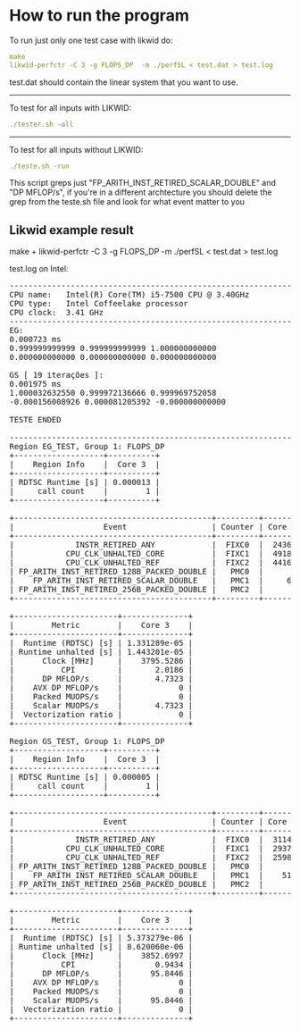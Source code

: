 # How to run the program

To run just only one test case with likwid do:
```yaml
make
likwid-perfctr -C 3 -g FLOPS_DP  -m ./perfSL < test.dat > test.log
```

test.dat should contain the linear system that you want to use.

---
To test for all inputs with LIKWID:
```yaml
./tester.sh -all
```
---
To test for all inputs without LIKWID:
```yaml
./teste.sh -run
```
This script greps just "FP_ARITH_INST_RETIRED_SCALAR_DOUBLE" and "DP MFLOP/s", if you're in a different archtecture you should delete the grep from the teste.sh file and look for what event matter to you

## Likwid example result

make + likwid-perfctr -C 3 -g FLOPS_DP  -m ./perfSL < test.dat > test.log

test.log on Intel:
<pre>
--------------------------------------------------------------------------------
CPU name:	Intel(R) Core(TM) i5-7500 CPU @ 3.40GHz
CPU type:	Intel Coffeelake processor
CPU clock:	3.41 GHz
--------------------------------------------------------------------------------
EG: 
0.000723 ms
0.999999999999 0.999999999999 1.000000000000 
0.000000000000 0.000000000000 0.000000000000 

GS [ 19 iterações ]: 
0.001975 ms
1.000032632550 0.999972136666 0.999969752058 
-0.000156008926 0.000081205392 -0.000000000000 

TESTE ENDED

--------------------------------------------------------------------------------
Region EG_TEST, Group 1: FLOPS_DP
+-------------------+----------+
|    Region Info    |  Core 3  |
+-------------------+----------+
| RDTSC Runtime [s] | 0.000013 |
|     call count    |        1 |
+-------------------+----------+

+------------------------------------------+---------+--------+
|                   Event                  | Counter | Core 3 |
+------------------------------------------+---------+--------+
|             INSTR_RETIRED_ANY            |  FIXC0  |  24366 |
|           CPU_CLK_UNHALTED_CORE          |  FIXC1  |  49184 |
|           CPU_CLK_UNHALTED_REF           |  FIXC2  |  44162 |
| FP_ARITH_INST_RETIRED_128B_PACKED_DOUBLE |   PMC0  |      0 |
|    FP_ARITH_INST_RETIRED_SCALAR_DOUBLE   |   PMC1  |     63 |
| FP_ARITH_INST_RETIRED_256B_PACKED_DOUBLE |   PMC2  |      0 |
+------------------------------------------+---------+--------+

+----------------------+--------------+
|        Metric        |    Core 3    |
+----------------------+--------------+
|  Runtime (RDTSC) [s] | 1.331289e-05 |
| Runtime unhalted [s] | 1.443201e-05 |
|      Clock [MHz]     |    3795.5286 |
|          CPI         |       2.0186 |
|      DP MFLOP/s      |       4.7323 |
|    AVX DP MFLOP/s    |            0 |
|    Packed MUOPS/s    |            0 |
|    Scalar MUOPS/s    |       4.7323 |
|  Vectorization ratio |            0 |
+----------------------+--------------+

Region GS_TEST, Group 1: FLOPS_DP
+-------------------+----------+
|    Region Info    |  Core 3  |
+-------------------+----------+
| RDTSC Runtime [s] | 0.000005 |
|     call count    |        1 |
+-------------------+----------+

+------------------------------------------+---------+--------+
|                   Event                  | Counter | Core 3 |
+------------------------------------------+---------+--------+
|             INSTR_RETIRED_ANY            |  FIXC0  |  31140 |
|           CPU_CLK_UNHALTED_CORE          |  FIXC1  |  29377 |
|           CPU_CLK_UNHALTED_REF           |  FIXC2  |  25986 |
| FP_ARITH_INST_RETIRED_128B_PACKED_DOUBLE |   PMC0  |      0 |
|    FP_ARITH_INST_RETIRED_SCALAR_DOUBLE   |   PMC1  |    515 |
| FP_ARITH_INST_RETIRED_256B_PACKED_DOUBLE |   PMC2  |      0 |
+------------------------------------------+---------+--------+

+----------------------+--------------+
|        Metric        |    Core 3    |
+----------------------+--------------+
|  Runtime (RDTSC) [s] | 5.373279e-06 |
| Runtime unhalted [s] | 8.620060e-06 |
|      Clock [MHz]     |    3852.6997 |
|          CPI         |       0.9434 |
|      DP MFLOP/s      |      95.8446 |
|    AVX DP MFLOP/s    |            0 |
|    Packed MUOPS/s    |            0 |
|    Scalar MUOPS/s    |      95.8446 |
|  Vectorization ratio |            0 |
+----------------------+--------------+
</pre>
